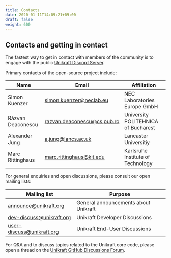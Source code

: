```yaml
---
title: Contacts
date: 2020-01-11T14:09:21+09:00
draft: false
weight: 600
---
```


## Contacts and getting in contact

The fastest way to get in contact with members of the community is to engage with the public [Unikraft Discord Server](https://bit.ly/UnikraftDiscord).

Primary contacts of the open-source project include:

| Name              | Email                       | Affiliation                         |
| ----------------- | --------------------------- | ----------------------------------- |
| Simon Kuenzer     | simon.kuenzer@neclab.eu     | NEC Laboratories Europe GmbH        |
| Răzvan Deaconescu | razvan.deaconescu@cs.pub.ro | University POLITEHNICA of Bucharest |
| Alexander Jung    | a.jung@lancs.ac.uk          | Lancaster Universitiy               |
| Marc Rittinghaus  | marc.rittinghaus@kit.edu    | Karlsruhe Institute of Technology   |

For general enquiries and open discussions, please consult our open mailing lists:

| Mailing list                                                                       | Purpose                              |
| ---------------------------------------------------------------------------------- | ------------------------------------ |
| [announce@unikraft.org](https://groups.google.com/a/unikraft.org/g/announce)     | General announcements about Unikraft |
| [dev-discuss@unikraft.org](https://groups.google.com/a/unikraft.org/g/announce)  | Unikraft Developer Discussions       |
| [user-discuss@unikraft.org](https://groups.google.com/a/unikraft.org/g/announce) | Unikraft End-User Discussions        |

For Q&A and to discuss topics related to the Unikraft core code, please open a thread on the [Unikraft GitHub Discussions Forum](https://github.com/unikraft/unikraft/discussions).
